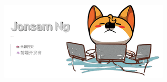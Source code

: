 <!-- banner -->
<!-- <div style="position: relative;width: 100%;height:300px;box-shadow:-4px -4px 6px #00000010">
  <div style='position: absolute;border:none;top:4rem;left:2rem;z-index:-1'>
    <h1 style="font-size: 3.5rem;;font-weight:600;text-shadow:4px 4px 6px #eee;">Jonsam Ng</h1>
    <h2 style="font-size:14px;border-left:3px solid #fff;padding:0;padding-left:1.5rem;">💒&nbsp;坐标西安</br><span style="font-size:18px;"><span style="font-size:14px">🦄&nbsp;</span>前端开发者</span></h2>
  </div>
  <img src="./assets/programmer.png" style='z-index:2;opacity:1;position:absolute;bottom:0;right:0;'/>
</div> -->
![Jonsam Ng](./banner.png)

<!--
- 🔭 I’m currently working on ...
- 🌱 I’m currently learning ...
- 👯 I’m looking to collaborate on ...
- 🤔 I’m looking for help with ...
- 💬 Ask me about ...
- 📫 How to reach me: ...
- 😄 Pronouns: ...
- ⚡ Fun fact: ...
-->
